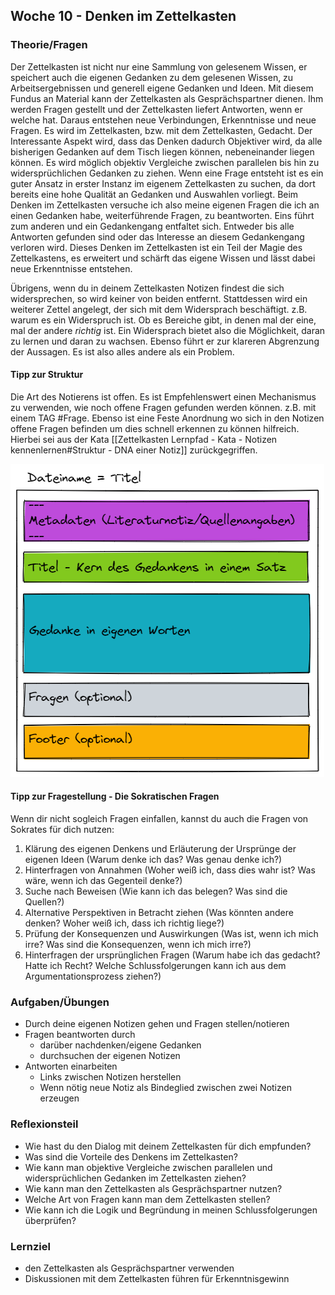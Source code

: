 ## Woche 10 - Denken im Zettelkasten

### Theorie/Fragen
Der Zettelkasten ist nicht nur eine Sammlung von gelesenem Wissen, er speichert auch die eigenen Gedanken zu dem gelesenen Wissen, zu Arbeitsergebnissen und generell eigene Gedanken und Ideen. Mit diesem Fundus an Material kann der Zettelkasten als Gesprächspartner dienen. Ihm werden Fragen gestellt und der Zettelkasten liefert Antworten, wenn er welche hat. Daraus entstehen neue Verbindungen, Erkenntnisse und neue Fragen. Es wird im Zettelkasten, bzw. mit dem Zettelkasten, Gedacht. Der Interessante Aspekt wird, dass das Denken dadurch Objektiver wird, da alle bisherigen Gedanken auf dem Tisch liegen können, nebeneinander liegen können. Es wird möglich objektiv Vergleiche zwischen parallelen bis hin zu widersprüchlichen Gedanken zu ziehen.
Wenn eine Frage entsteht ist es ein guter Ansatz in erster Instanz im eigenem Zettelkasten zu suchen, da dort bereits eine hohe Qualität an Gedanken und Auswahlen vorliegt. Beim Denken im Zettelkasten versuche ich also meine eigenen Fragen die ich an einen Gedanken habe, weiterführende Fragen, zu beantworten. Eins führt zum anderen und ein Gedankengang entfaltet sich. Entweder bis alle Antworten gefunden sind oder das Interesse an diesem Gedankengang verloren wird.
Dieses Denken im Zettelkasten ist ein Teil der Magie des Zettelkastens, es erweitert und schärft das eigene Wissen und lässt dabei neue Erkenntnisse entstehen.

Übrigens, wenn du in deinem Zettelkasten Notizen findest die sich widersprechen, so wird keiner von beiden entfernt. Stattdessen wird ein weiterer Zettel angelegt, der sich mit dem Widersprach beschäftigt. z.B. warum es ein Widerspruch ist. Ob es Bereiche gibt, in denen mal der eine, mal der andere _richtig_ ist.
Ein Widersprach bietet also die Möglichkeit, daran zu lernen und daran zu wachsen. Ebenso führt er zur klareren Abgrenzung der Aussagen. Es ist also alles andere als ein Problem.

#### Tipp zur Struktur
Die Art des Notierens ist offen. Es ist Empfehlenswert einen Mechanismus zu verwenden, wie noch offene Fragen gefunden werden können. z.B. mit einem TAG \#Frage. Ebenso ist eine Feste Anordnung wo sich in den Notizen offene Fragen befinden um dies schnell erkennen zu können hilfreich.
Hierbei sei aus der Kata [[Zettelkasten Lernpfad - Kata - Notizen kennenlernen#Struktur - DNA einer Notiz]] zurückgegriffen.

![DNA einer Notiz](images/node-dna.png)


#### Tipp zur Fragestellung - Die Sokratischen Fragen
Wenn dir nicht sogleich Fragen einfallen, kannst du auch die Fragen von Sokrates für dich nutzen:

1. Klärung des eigenen Denkens und Erläuterung der Ursprünge der eigenen Ideen (Warum denke ich das? Was genau denke ich?)
2. Hinterfragen von Annahmen (Woher weiß ich, dass dies wahr ist? Was wäre, wenn ich das Gegenteil denke?)
3. Suche nach Beweisen (Wie kann ich das belegen? Was sind die Quellen?)
4. Alternative Perspektiven in Betracht ziehen (Was könnten andere denken? Woher weiß ich, dass ich richtig liege?)
5. Prüfung der Konsequenzen und Auswirkungen (Was ist, wenn ich mich irre? Was sind die Konsequenzen, wenn ich mich irre?)
6. Hinterfragen der ursprünglichen Fragen (Warum habe ich das gedacht? Hatte ich Recht? Welche Schlussfolgerungen kann ich aus dem Argumentationsprozess ziehen?)

### Aufgaben/Übungen
- Durch deine eigenen Notizen gehen und Fragen stellen/notieren
- Fragen beantworten durch
	- darüber nachdenken/eigene Gedanken
	- durchsuchen der eigenen Notizen
- Antworten einarbeiten
	- Links zwischen Notizen herstellen
	- Wenn nötig neue Notiz als Bindeglied zwischen zwei Notizen erzeugen


### Reflexionsteil
- Wie hast du den Dialog mit deinem Zettelkasten für dich empfunden?
- Was sind die Vorteile des Denkens im Zettelkasten?
- Wie kann man objektive Vergleiche zwischen parallelen und widersprüchlichen Gedanken im Zettelkasten ziehen?
- Wie kann man den Zettelkasten als Gesprächspartner nutzen?
- Welche Art von Fragen kann man dem Zettelkasten stellen?
- Wie kann ich die Logik und Begründung in meinen Schlussfolgerungen überprüfen?

### Lernziel
- den Zettelkasten als Gesprächspartner verwenden
- Diskussionen mit dem Zettelkasten führen für Erkenntnisgewinn
